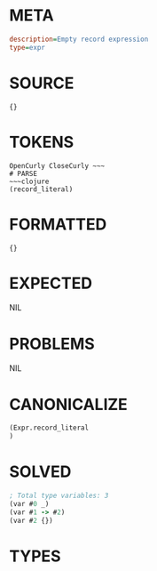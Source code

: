 # META
~~~ini
description=Empty record expression
type=expr
~~~
# SOURCE
~~~roc
{}
~~~
# TOKENS
~~~text
OpenCurly CloseCurly ~~~
# PARSE
~~~clojure
(record_literal)
~~~
# FORMATTED
~~~roc
{}
~~~
# EXPECTED
NIL
# PROBLEMS
NIL
# CANONICALIZE
~~~clojure
(Expr.record_literal
)
~~~
# SOLVED
~~~clojure
; Total type variables: 3
(var #0 _)
(var #1 -> #2)
(var #2 {})
~~~
# TYPES
~~~roc
~~~
